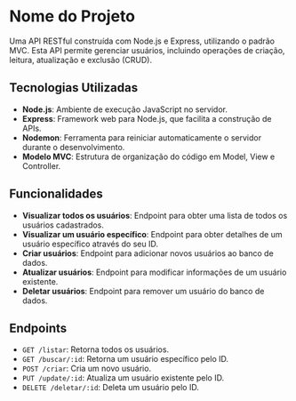 # Nome do Projeto

Uma API RESTful construída com Node.js e Express, utilizando o padrão MVC. Esta API permite gerenciar usuários, incluindo operações de criação, leitura, atualização e exclusão (CRUD).

## Tecnologias Utilizadas

- **Node.js**: Ambiente de execução JavaScript no servidor.
- **Express**: Framework web para Node.js, que facilita a construção de APIs.
- **Nodemon**: Ferramenta para reiniciar automaticamente o servidor durante o desenvolvimento.
- **Modelo MVC**: Estrutura de organização do código em Model, View e Controller.

## Funcionalidades

- **Visualizar todos os usuários**: Endpoint para obter uma lista de todos os usuários cadastrados.
- **Visualizar um usuário específico**: Endpoint para obter detalhes de um usuário específico através do seu ID.
- **Criar usuários**: Endpoint para adicionar novos usuários ao banco de dados.
- **Atualizar usuários**: Endpoint para modificar informações de um usuário existente.
- **Deletar usuários**: Endpoint para remover um usuário do banco de dados.

## Endpoints

- `GET /listar`: Retorna todos os usuários.
- `GET /buscar/:id`: Retorna um usuário específico pelo ID.
- `POST /criar`: Cria um novo usuário.
- `PUT /update/:id`: Atualiza um usuário existente pelo ID.
- `DELETE /deletar/:id`: Deleta um usuário pelo ID.

